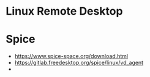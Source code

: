 # Linux Remote Desktop

# Spice


* https://www.spice-space.org/download.html
* https://gitlab.freedesktop.org/spice/linux/vd_agent
* 
